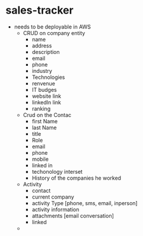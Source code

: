 # sales-tracker
+ needs to be deployable in AWS 
  - CRUD on company entity
      * name
      * address
      * description
      * email
      * phone
      * industry
      * Technologies
      * renvenue
      * IT budges
      * website link
      * linkedIn link
      * ranking
  - Crud on the Contac
      * first Name
      * last Name
      * title
      * Role
      * email
      * phone
      * mobile
      * linked in
      * techonology interset
      * History of the companies he worked
   - Activity
      * contact
      * current company
      * activity Type [phone, sms, email, inperson]
      * activity information 
      * attachments [email conversation]
      * linked
    - 
      
      
